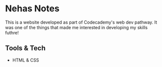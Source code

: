 # Nehas Notes
This is a website developed as part of Codecademy's web dev pathway. It was one of the things that made me interested in developing my skills futhre!

## Tools & Tech
- HTML & CSS
